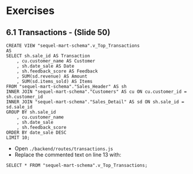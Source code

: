 # Exercises
## 6.1 Transactions - (Slide 50)
```
CREATE VIEW "sequel-mart-schema".v_Top_Transactions
AS
SELECT sh.sale_id AS Transaction
	, cu.customer_name AS Customer
	, sh.date_sale AS Date
	, sh.feedback_score AS Feedback
	, SUM(sd.revenue) AS Amount
	, SUM(sd.items_sold) AS Items
FROM "sequel-mart-schema"."Sales_Header" AS sh
INNER JOIN "sequel-mart-schema"."Customers" AS cu ON cu.customer_id = sh.customer_id
INNER JOIN "sequel-mart-schema"."Sales_Detail" AS sd ON sh.sale_id = sd.sale_id
GROUP BY sh.sale_id
	, cu.customer_name
	, sh.date_sale
	, sh.feedback_score
ORDER BY date_sale DESC
LIMIT 10;
```

- Open `./backend/routes/transactions.js`
- Replace the commented text on line 13 with:

```
SELECT * FROM "sequel-mart-schema".v_Top_Transactions;
```